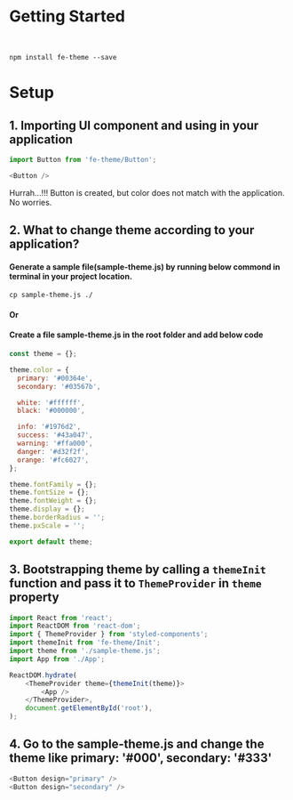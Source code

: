 # Getting Started
<br>

    npm install fe-theme --save

# Setup

## 1. Importing UI component and using in your application
```js
import Button from 'fe-theme/Button';
```

```js
<Button />
```
Hurrah...!!! Button is created, but color does not match with the application. No worries.
  

## 2. What to change theme according to your application?
#### Generate a sample file(sample-theme.js) by running below commond in terminal in your project location.

```cp sample-theme.js ./```

#### Or

#### Create a file sample-theme.js in the root folder and add below code
```js
const theme = {};

theme.color = {
  primary: '#00364e',
  secondary: '#03567b',

  white: '#ffffff',
  black: '#000000',

  info: '#1976d2',
  success: '#43a047',
  warning: '#ffa000',
  danger: '#d32f2f',
  orange: '#fc6027',
};

theme.fontFamily = {};
theme.fontSize = {};
theme.fontWeight = {};
theme.display = {};
theme.borderRadius = '';
theme.pxScale = '';

export default theme;
```


## 3. Bootstrapping theme by calling a ```themeInit```  function and pass it to ```ThemeProvider``` in ```theme``` property

```js
import React from 'react';
import ReactDOM from 'react-dom';
import { ThemeProvider } from 'styled-components';
import themeInit from 'fe-theme/Init';
import theme from './sample-theme.js';
import App from './App';

ReactDOM.hydrate(
    <ThemeProvider theme={themeInit(theme)}>
        <App />
    </ThemeProvider>,
    document.getElementById('root'),
);
```

## 4. Go to the sample-theme.js and change the theme like primary: '#000', secondary: '#333'
```js
<Button design="primary" />
<Button design="secondary" />
```


